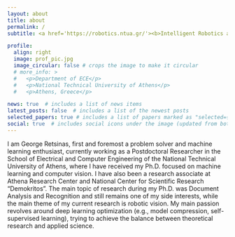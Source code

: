 ```yaml
---
layout: about
title: about
permalink: /
subtitle: <a href='https://robotics.ntua.gr/'><b>Intelligent Robotics and Automation Laboratory</b></a>, National Technical University of Athens

profile:
  align: right
  image: prof_pic.jpg
  image_circular: false # crops the image to make it circular
  # more_info: >
  #   <p>Department of ECE</p>
  #   <p>National Technical University of Athens</p>
  #   <p>Athens, Greece</p>

news: true  # includes a list of news items
latest_posts: false  # includes a list of the newest posts
selected_papers: true # includes a list of papers marked as "selected={true}"
social: true  # includes social icons under the image (updated from bottom by filby)
---
```


I am George Retsinas, first and foremost a problem solver and machine learning enthusiast, currently working as a Postdoctoral Researcher in the School of Electrical and Computer Engineering of the National Technical University of Athens, where I have received my Ph.D. focused on machine learning and computer vision. I have also been a research associate at Athena Research Center and National Center for Scientific Research “Demokritos”.
The main topic of research during my Ph.D. was Document Analysis and Recognition and still remains one of my side interests, while the main theme of my current research is robotic vision. My main passion revolves around deep learning optimization (e.g., model compression, self-supervised learning), trying to achieve the balance between theoretical research and applied science.

<!--
George Retsinas was born in 1989, in Sparta, Greece. He received the Diploma degree in Electrical and Computer Engineering from National Technical University of Athens in February 2014. His diploma thesis, supervised by Prof. Petros Maragos, tackled fingerspelling, a subtask of sign language recognition. He received his Ph.D. degree from the Department of Electrical and Computer Engineering of National Technical University of Athens in February 2020. Part of his Ph.D. (2015-2018) was done in collaboration with the Institute of Informatics and Telecommunications of the National Center for Scientific Research “Demokritos”. The main research direction during this collaboration was document analysis and recognition, with emphasis on machine learning approaches. Additional research directions, addressed during his PhD, included bio-signal processing and compression of deep neural networks. His main research interests are in Image Processing and Document Image Analysis, Pattern Recognition, Deep Learning, Algorithms and Mathematical Optimization.
-->



<!-- Write your biography here. Tell the world about yourself. Link to your favorite [subreddit](http://reddit.com). You can put a picture in, too. The code is already in, just name your picture `prof_pic.jpg` and put it in the `img/` folder.

Put your address / P.O. box / other info right below your picture. You can also disable any of these elements by editing `profile` property of the YAML header of your `_pages/about.md`. Edit `_bibliography/papers.bib` and Jekyll will render your [publications page](/al-folio/publications/) automatically.

Link to your social media connections, too. This theme is set up to use [Font Awesome icons](https://fontawesome.com/) and [Academicons](https://jpswalsh.github.io/academicons/), like the ones below. Add your Facebook, Twitter, LinkedIn, Google Scholar, or just disable all of them. -->
